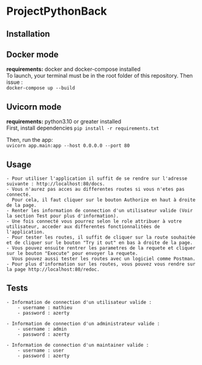 # ProjectPythonBack

## Installation

## Docker mode
**requirements:** docker and docker-compose installed  
To launch, your terminal must be in the root folder of this repository. Then issue :  
`docker-compose up --build`

## Uvicorn mode
**requirements:** python3.10 or greater installed  
First, install dependencies
`pip install -r requirements.txt`

Then, run the app:  
`uvicorn app.main:app --host 0.0.0.0 --port 80`

## Usage
    - Pour utiliser l'application il suffit de se rendre sur l'adresse suivante : http://localhost:80/docs.
    - Vous n'aurez pas acces au differentes routes si vous n'etes pas connecté. 
      Pour cela, il faut cliquer sur le bouton Authorize en haut à droite de la page.
    - Renter les information de connection d'un utilisateur valide (Voir la section Test pour plus d'information).
    - Une fois connecté vous pourrez selon le role attribuer à votre utilisateur, acceder aux differentes fonctionnalitées de l'application.
    - Pour tester les routes, il suffit de cliquer sur la route souhaitée et de cliquer sur le bouton "Try it out" en bas à droite de la page.
    - Vous pouvez ensuite rentrer les parametres de la requete et cliquer sur le bouton "Execute" pour envoyer la requete. 
      Vous pouvez aussi tester les routes avec un logiciel comme Postman.
    - Pour plus d'information sur les routes, vous pouvez vous rendre sur la page http://localhost:80/redoc.



## Tests

    - Information de connection d'un utilisateur valide :
        - username : mathieu
        - password : azerty

    - Information de connection d'un administrateur valide :
        - username : admin
        - password : azerty

    - Information de connection d'un maintainer valide :
        - username : user
        - password : azerty